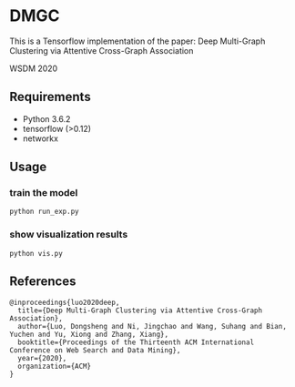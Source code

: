 # DMGC
This is a Tensorflow implementation of the paper: Deep Multi-Graph Clustering via Attentive Cross-Graph Association

WSDM 2020

## Requirements

  * Python 3.6.2
  * tensorflow (>0.12)
  * networkx

## Usage
### train the model
	python run_exp.py
### show visualization results
	python vis.py

## References
```
@inproceedings{luo2020deep,
  title={Deep Multi-Graph Clustering via Attentive Cross-Graph Association},
  author={Luo, Dongsheng and Ni, Jingchao and Wang, Suhang and Bian, Yuchen and Yu, Xiong and Zhang, Xiang},
  booktitle={Proceedings of the Thirteenth ACM International Conference on Web Search and Data Mining},
  year={2020},
  organization={ACM}
}
```
